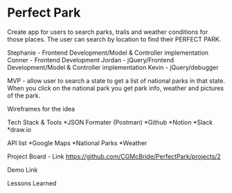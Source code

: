 # Perfect Park

Create app for users to search parks, trails and weather conditions for those places. The user can search by location to find their PERFECT PARK.

Stephanie - Frontend Development/Model & Controller implementation
Conner - Frontend Development
Jordan - jQuery/Frontend Development/Model & Controller implementation
Kevin - jQuery/debugger

MVP - allow user to search a state to get a list of national parks in that state. When you click on the national park you get park info, weather and pictures of the park.

Wireframes for the idea

Tech Stack & Tools
*JSON Formater (Postman)
*Github
*Notion
*Slack
\*draw.io

API list
*Google Maps
*National Parks
\*Weather

Project Board - Link
https://github.com/CGMcBride/PerfectPark/projects/2

Demo Link

Lessons Learned
